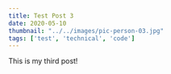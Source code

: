 ```yaml
---
title: Test Post 3
date: 2020-05-10
thumbnail: "../../images/pic-person-03.jpg"
tags: ['test', 'technical', 'code']
---
```


This is my third post!
